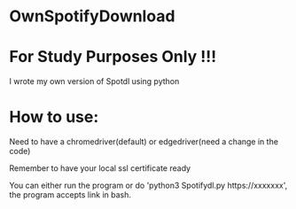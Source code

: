 # OwnSpotifyDownload

# For Study Purposes Only !!!

I wrote my own version of Spotdl using python

# How to use: 

Need to have a chromedriver(default) or edgedriver(need a change in the code)

Remember to have your local ssl certificate ready

You can either run the program or do 'python3 Spotifydl.py https://xxxxxxx', the program accepts link in bash.

